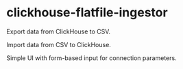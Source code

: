 # clickhouse-flatfile-ingestor


Export data from ClickHouse to CSV.

Import data from CSV to ClickHouse.

Simple UI with form-based input for connection parameters.

